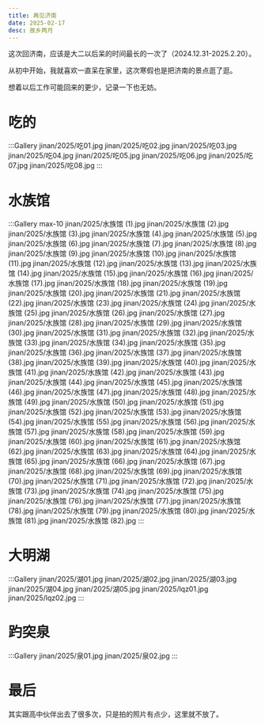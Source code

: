 ```yaml
---
title: 再见济南
date: 2025-02-17
desc: 故乡两月
---
```


这次回济南，应该是大二以后呆的时间最长的一次了（2024.12.31-2025.2.20）。

从初中开始，我就喜欢一直呆在家里，这次寒假也是把济南的景点逛了逛。

想着以后工作可能回来的更少，记录一下也无妨。

# 吃的

:::Gallery
jinan/2025/吃01.jpg
jinan/2025/吃02.jpg
jinan/2025/吃03.jpg
jinan/2025/吃04.jpg
jinan/2025/吃05.jpg
jinan/2025/吃06.jpg
jinan/2025/吃07.jpg
jinan/2025/吃08.jpg
:::

# 水族馆

:::Gallery
max-10
jinan/2025/水族馆 (1).jpg
jinan/2025/水族馆 (2).jpg
jinan/2025/水族馆 (3).jpg
jinan/2025/水族馆 (4).jpg
jinan/2025/水族馆 (5).jpg
jinan/2025/水族馆 (6).jpg
jinan/2025/水族馆 (7).jpg
jinan/2025/水族馆 (8).jpg
jinan/2025/水族馆 (9).jpg
jinan/2025/水族馆 (10).jpg
jinan/2025/水族馆 (11).jpg
jinan/2025/水族馆 (12).jpg
jinan/2025/水族馆 (13).jpg
jinan/2025/水族馆 (14).jpg
jinan/2025/水族馆 (15).jpg
jinan/2025/水族馆 (16).jpg
jinan/2025/水族馆 (17).jpg
jinan/2025/水族馆 (18).jpg
jinan/2025/水族馆 (19).jpg
jinan/2025/水族馆 (20).jpg
jinan/2025/水族馆 (21).jpg
jinan/2025/水族馆 (22).jpg
jinan/2025/水族馆 (23).jpg
jinan/2025/水族馆 (24).jpg
jinan/2025/水族馆 (25).jpg
jinan/2025/水族馆 (26).jpg
jinan/2025/水族馆 (27).jpg
jinan/2025/水族馆 (28).jpg
jinan/2025/水族馆 (29).jpg
jinan/2025/水族馆 (30).jpg
jinan/2025/水族馆 (31).jpg
jinan/2025/水族馆 (32).jpg
jinan/2025/水族馆 (33).jpg
jinan/2025/水族馆 (34).jpg
jinan/2025/水族馆 (35).jpg
jinan/2025/水族馆 (36).jpg
jinan/2025/水族馆 (37).jpg
jinan/2025/水族馆 (38).jpg
jinan/2025/水族馆 (39).jpg
jinan/2025/水族馆 (40).jpg
jinan/2025/水族馆 (41).jpg
jinan/2025/水族馆 (42).jpg
jinan/2025/水族馆 (43).jpg
jinan/2025/水族馆 (44).jpg
jinan/2025/水族馆 (45).jpg
jinan/2025/水族馆 (46).jpg
jinan/2025/水族馆 (47).jpg
jinan/2025/水族馆 (48).jpg
jinan/2025/水族馆 (49).jpg
jinan/2025/水族馆 (50).jpg
jinan/2025/水族馆 (51).jpg
jinan/2025/水族馆 (52).jpg
jinan/2025/水族馆 (53).jpg
jinan/2025/水族馆 (54).jpg
jinan/2025/水族馆 (55).jpg
jinan/2025/水族馆 (56).jpg
jinan/2025/水族馆 (57).jpg
jinan/2025/水族馆 (58).jpg
jinan/2025/水族馆 (59).jpg
jinan/2025/水族馆 (60).jpg
jinan/2025/水族馆 (61).jpg
jinan/2025/水族馆 (62).jpg
jinan/2025/水族馆 (63).jpg
jinan/2025/水族馆 (64).jpg
jinan/2025/水族馆 (65).jpg
jinan/2025/水族馆 (66).jpg
jinan/2025/水族馆 (67).jpg
jinan/2025/水族馆 (68).jpg
jinan/2025/水族馆 (69).jpg
jinan/2025/水族馆 (70).jpg
jinan/2025/水族馆 (71).jpg
jinan/2025/水族馆 (72).jpg
jinan/2025/水族馆 (73).jpg
jinan/2025/水族馆 (74).jpg
jinan/2025/水族馆 (75).jpg
jinan/2025/水族馆 (76).jpg
jinan/2025/水族馆 (77).jpg
jinan/2025/水族馆 (78).jpg
jinan/2025/水族馆 (79).jpg
jinan/2025/水族馆 (80).jpg
jinan/2025/水族馆 (81).jpg
jinan/2025/水族馆 (82).jpg
:::

# 大明湖

:::Gallery
jinan/2025/湖01.jpg
jinan/2025/湖02.jpg
jinan/2025/湖03.jpg
jinan/2025/湖04.jpg
jinan/2025/湖05.jpg
jinan/2025/lqz01.jpg
jinan/2025/lqz02.jpg
:::

# 趵突泉

:::Gallery
jinan/2025/泉01.jpg
jinan/2025/泉02.jpg
:::

# 最后

其实跟高中伙伴出去了很多次，只是拍的照片有点少，这里就不放了。
